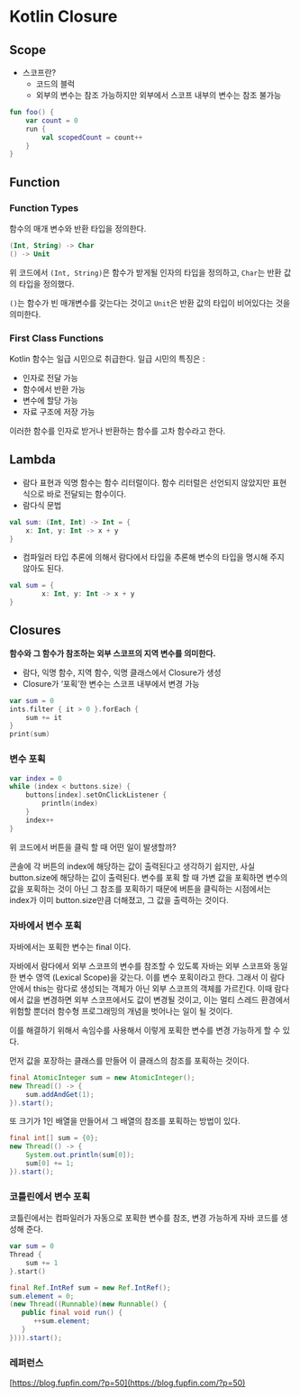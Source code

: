# Kotlin Closure

## Scope

- 스코프란?
    - 코드의 블럭
    - 외부의 변수는 참조 가능하지만 외부에서 스코프 내부의 변수는 참조 불가능

```kotlin
fun foo() {
    var count = 0
    run {
        val scopedCount = count++
    }
}
```

## Function

### Function Types

함수의 매개 변수와 반환 타입을 정의한다.

```kotlin
(Int, String) -> Char
() -> Unit
```

위 코드에서 `(Int, String)`은 함수가 받게될 인자의 타입을 정의하고, `Char`는 반환 값의 타입을 정의했다.

`()`는 함수가 빈 매개변수를 갖는다는 것이고 `Unit`은 반환 값의 타입이 비어있다는 것을 의미한다.

### First Class Functions

Kotlin 함수는 일급 시민으로 취급한다. 일급 시민의 특징은 :

- 인자로 전달 가능
- 함수에서 반환 가능
- 변수에 할당 가능
- 자료 구조에 저장 가능

이러한 함수를 인자로 받거나 반환하는 함수를 고차 함수라고 한다.

## Lambda

- 람다 표현과 익명 함수는 함수 리터럴이다. 함수 리터럴은 선언되지 않았지만 표현식으로 바로 전달되는 함수이다.
- 람다식 문법

```kotlin
val sum: (Int, Int) -> Int = { 
    x: Int, y: Int -> x + y 
}
```

- 컴파일러 타입 추론에 의해서 람다에서 타입을 추론해 변수의 타입을 명시해 주지 않아도 된다.

```kotlin
val sum = { 
        x: Int, y: Int -> x + y 
}
```

## Closures

**함수와 그 함수가 참조하는 외부 스코프의 지역 변수를 의미한다.**

- 람다, 익명 함수, 지역 함수, 익명 클래스에서 Closure가 생성
- Closure가 ‘포획’한 변수는 스코프 내부에서 변경 가능

```kotlin
var sum = 0
ints.filter { it > 0 }.forEach {
    sum += it
}
print(sum)
```

### 변수 포획

```kotlin
var index = 0
while (index < buttons.size) {
    buttons[index].setOnClickListener {
        println(index)
    }
    index++
}
```

위 코드에서 버튼을 클릭 할 때 어떤 일이 발생할까?

콘솔에 각 버튼의 index에 해당하는 값이 출력된다고 생각하기 쉽지만, 사실 button.size에 해당하는 값이 출력된다. 변수를 포획 할 때 가변 값을 포획하면 변수의 값을 포획하는 것이 아닌 그 참조를 포획하기 때문에 버튼을 클릭하는 시점에서는 index가 이미 button.size만큼 더해졌고, 그 값을 출력하는 것이다.

### 자바에서 변수 포획

자바에서는 포획한 변수는 final 이다.

자바에서 람다에서 외부 스코프의 변수를 참조할 수 있도록 자바는 외부 스코프와 동일한 변수 영역 (Lexical Scope)을 갖는다. 이를 변수 포획이라고 한다. 그래서 이 람다 안에서 this는 람다로 생성되는 객체가 아닌 외부 스코프의 객체를 가르킨다. 이때 람다에서 값을 변경하면 외부 스코프에서도 값이 변경될 것이고, 이는 멀티 스레드 환경에서 위험할 뿐더러 함수형 프로그래밍의 개념을 벗어나는 일이 될 것이다.

이를 해결하기 위해서 속임수를 사용해서 이렇게 포획한 변수를 변경 가능하게 할 수 있다.

먼저 값을 포장하는 클래스를 만들어 이 클래스의 참조를 포획하는 것이다.

```java
final AtomicInteger sum = new AtomicInteger();
new Thread(() -> {
    sum.addAndGet(1);
}).start();
```

또 크기가 1인 배열을 만들어서 그 배열의 참조를 포획하는 방법이 있다.

```java
final int[] sum = {0};
new Thread(() -> {
    System.out.println(sum[0]);
    sum[0] += 1;
}).start();
```

### 코틀린에서 변수 포획

코틀린에서는 컴파일러가 자동으로 포획한 변수를 참조, 변경 가능하게 자바 코드를 생성해 준다.

```kotlin
var sum = 0
Thread {
    sum += 1
}.start()
```

```java
final Ref.IntRef sum = new Ref.IntRef();
sum.element = 0;
(new Thread((Runnable)(new Runnable() {
   public final void run() {
      ++sum.element;
   }
}))).start();
```

### 레퍼런스

[https://blog.fupfin.com/?p=50](https://blog.fupfin.com/?p=50)
